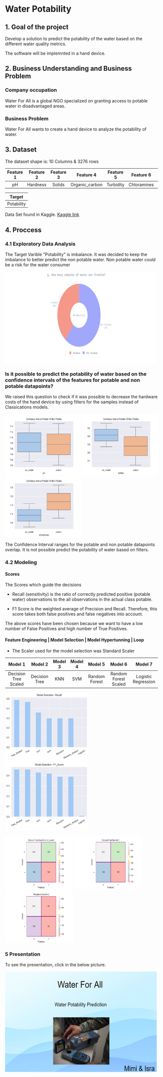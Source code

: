 # Water Potability

## 1. Goal of the project

Develop a solution to predict the potability of the water based on the different water quality metrics.

The software will be implemnted in a hand device. 

## 2. Business Understanding and Business Problem

### Company occupation
Water For All is a global NGO specialized on granting access to potable water in disadvantaged areas.

### Business Problem
Water For All  wants to create a hand device to analyze the potability of water. 

## 3. Dataset

The dataset shape is:  10 Columns & 3276 rows

| Feature 1 | Feature 2 | Feature 3 | Feature 4 | Feature 5 | Feature 6 | Feature 7 | Feature 8 | Feature 9 |
| :-----: | :---: | :---: | :-----: | :---: | :---: | :-----: | :---: | :---: |
| pH | Hardness | Solids | Organic_carbon | Turbidity | Chloramines | Sulfate | Conductivity | Trihalomethanes |

| Target |
| :-----: |
| Potability |

Data Set found in Kaggle. 
[Kaggle link](https://www.kaggle.com/datasets/adityakadiwal/water-potability?resource=download&select=water_potability.csv)

## 4. Proccess

### 4.1 Exploratory Data Analysis

The Target Varible "Potability" is imbalance. It was decided to keep the imbalance to better predict the non potable water. Non potable water could be a risk for the water consumer

<img src="https://github.com/isra-st/Water_Potability/blob/master/Viz/Percentage_Potable_VS__non_Potable.png" alt="Test_VS_Prediction" width="500" height="300"> 

### Is it possible to predict the potability of water based on the confidence intervals of the features for potable and non potable datapoints? 

We raised this question to check if it was possible to decrease the hardware costs of the hand device by using filters for the samples instead of Classications models.

<img src="https://github.com/isra-st/Water_Potability/blob/master/Viz/ph.png?raw=true" alt="PH" width="250" height="200"> <img src="https://github.com/isra-st/Water_Potability/blob/master/Viz/sulfate.png?raw=true" alt="Sulfate" width="250" height="200"> <img src="https://github.com/isra-st/Water_Potability/blob/master/Viz/chloramines.png?raw=true" alt="Chloramines" width="250" height="200">

The Confidence Interval ranges for the potable and non potable datapoints overlap. It is not possible predict the potability of water based on filters. 

### 4.2 Modeling

#### Scores 

The Scores which guide the decisions 

* Recall (sensitivity) is the ratio of correctly predicted positive (potable water) observations to the all observations in the actual class potable.

* F1 Score is the weighted average of Precision and Recall. Therefore, this score takes both false positives and false negatives into account. 

The above scores have been chosen because we want to have a low number of False Positives and high number of True Positives.

#### Feature Engineering | Model Selection | Model Hypertunning | Loop

* The Scaler used for the model selection was Standard Scaler 

| Model 1| Model 2 | Model 3 | Model 4 | Model 5 | Model 6 | Model 7 |
| :-----: | :---: | :---: | :-----: | :---: | :---: | :-----: |
| Decision Tree Scaled | Decision Tree | KNN | SVM | Random Forest | Random Forest Scaled | Logistic Regression |

<img src="https://github.com/isra-st/Water_Potability/blob/master/Viz/Model_Selection_Recall.png?raw=true" alt="Recall" width="275" height="225"> <img src="https://github.com/isra-st/Water_Potability/blob/master/Viz/Model_Selection_F1_Score.png?raw=true" alt="F1_Score" width="275" height="225">

<img src="https://github.com/isra-st/Water_Potability/blob/master/Viz/confusion_Matrix_not_scaled_DecisionTreeClassifier().png?raw=true" alt="Decision_Tree_Not_Scaled" width="225" height="175"> <img src="https://github.com/isra-st/Water_Potability/blob/master/Viz/confusion_MatrixDecisionTreeClassifier().png?raw=true" alt="Decision_Tree" width="225" height="175">  <img src="https://github.com/isra-st/Water_Potability/blob/master/Viz/confusion_MatrixKNeighborsClassifier().png?raw=true" alt="KNN" width="225" height="175">



### 5 Presentation
To see the presentation, click in the below picture.

[<img src="https://github.com/isra-st/Water_Potability/blob/master/Viz/PPT%20_Picture.JPG?raw=true" alt="Water_Potability Presentation" width="500" height="330">](https://docs.google.com/presentation/d/1fwm4fuR3SZ9PEzHP4Mbbs-JDGXuuadtX9ty0v6nTuyI/edit#slide=id.p)

